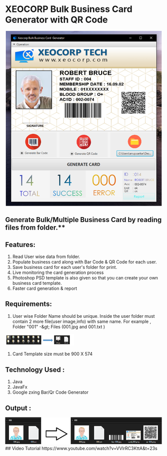 
 # XEOCORP Bulk Business Card Generator with QR Code
<p align="center">

 <img src="./files/ui.png" width="500" /> 
</p>


 

## Generate Bulk/Multiple Business Card by reading files from folder.**

## Features:

1. Read User wise data from folder.
2. Populate business card along with Bar Code &amp; QR Code for each user.
3. Save business card for each user&#39;s folder for print.
4. Live monitoring the card generation process
5. Photoshop PSD template is also given so that you can create your own business card template.
6. Faster card generation &amp; report

## Requirements:

1. User wise Folder Name should be unique. Inside the user folder must contain 2 more file(user image,info) with same name. For example , Folder &quot;001&quot; -\&gt; Files (001.jpg and 001.txt )

<img src="./files/sample1.PNG" alt="Logo" style="width: 220px;"/></div>

1. Card Template size must be 900 X 574

## Technology Used :

1. Java
2. JavaFx
3. Google zxing Bar/Qr Code Generator

## Output :

  <img src="./files/sample2.png"   /> 
## Video Tutorial
https://www.youtube.com/watch?v=VVlrRC3KttA&t=23s
